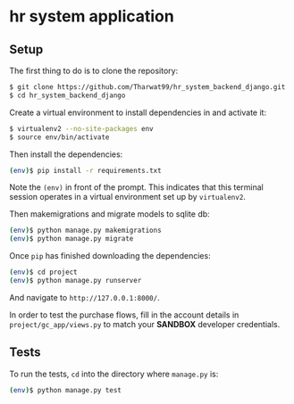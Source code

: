 # hr system application

## Setup

The first thing to do is to clone the repository:

```sh
$ git clone https://github.com/Tharwat99/hr_system_backend_django.git
$ cd hr_system_backend_django
```

Create a virtual environment to install dependencies in and activate it:

```sh
$ virtualenv2 --no-site-packages env
$ source env/bin/activate
```

Then install the dependencies:

```sh
(env)$ pip install -r requirements.txt
```
Note the `(env)` in front of the prompt. This indicates that this terminal
session operates in a virtual environment set up by `virtualenv2`.

Then makemigrations and migrate models to sqlite db:

```sh
(env)$ python manage.py makemigrations 
(env)$ python manage.py migrate
```
Once `pip` has finished downloading the dependencies:
```sh
(env)$ cd project
(env)$ python manage.py runserver
```
And navigate to `http://127.0.0.1:8000/`.

In order to test the purchase flows, fill in the account details in
`project/gc_app/views.py` to match your **SANDBOX** developer credentials.

## Tests

To run the tests, `cd` into the directory where `manage.py` is:
```sh
(env)$ python manage.py test
```
